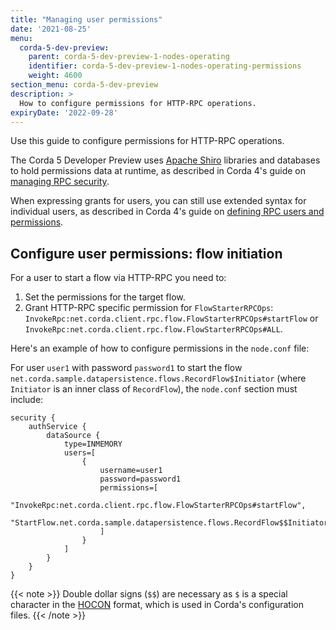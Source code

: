 ```yaml
---
title: "Managing user permissions"
date: '2021-08-25'
menu:
  corda-5-dev-preview:
    parent: corda-5-dev-preview-1-nodes-operating
    identifier: corda-5-dev-preview-1-nodes-operating-permissions
    weight: 4600
section_menu: corda-5-dev-preview
description: >
  How to configure permissions for HTTP-RPC operations.
expiryDate: '2022-09-28'  
---
```


Use this guide to configure permissions for HTTP-RPC operations.

The Corda 5 Developer Preview uses [Apache Shiro](https://shiro.apache.org/) libraries and databases to hold permissions data at runtime,
as described in Corda 4's guide on [managing RPC security](../../../../../../en/platform/corda/4.8/open-source/clientrpc.html#managing-rpc-security).

When expressing grants for users, you can still use extended syntax for individual users, as described in Corda 4's guide on
[defining RPC users and permissions](../../../../../../en/platform/corda/4.8/enterprise/node/operating/clientrpc.html#defining-rpc-users-and-permissions-1).


## Configure user permissions: flow initiation

For a user to start a flow via HTTP-RPC you need to:
1. Set the permissions for the target flow.
2. Grant HTTP-RPC specific permission for `FlowStarterRPCOps`: `InvokeRpc:net.corda.client.rpc.flow.FlowStarterRPCOps#startFlow`
or `InvokeRpc:net.corda.client.rpc.flow.FlowStarterRPCOps#ALL`.

Here's an example of how to configure permissions in the `node.conf` file:

For user `user1` with password `password1` to start the flow
`net.corda.sample.datapersistence.flows.RecordFlow$Initiator` (where `Initiator` is an inner class of `RecordFlow`), the `node.conf` section must include:

```shell
security {
    authService {
        dataSource {
            type=INMEMORY
            users=[
                {
                    username=user1
                    password=password1
                    permissions=[
                        "InvokeRpc:net.corda.client.rpc.flow.FlowStarterRPCOps#startFlow",
                        "StartFlow.net.corda.sample.datapersistence.flows.RecordFlow$$Initiator"
                    ]
                }
            ]
        }
    }
}
```

{{< note >}}
Double dollar signs (`$$`) are necessary as `$` is a special character in the [HOCON](https://github.com/lightbend/config/blob/master/HOCON.md)
format, which is used in Corda's configuration files.
{{< /note >}}
